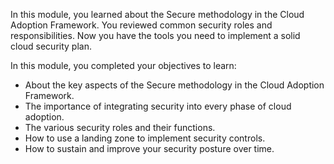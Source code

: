 In this module, you learned about the Secure methodology in the Cloud Adoption Framework. You reviewed common security roles and responsibilities. Now you have the tools you need to implement a solid cloud security plan.

In this module, you completed your objectives to learn:

- About the key aspects of the Secure methodology in the Cloud Adoption Framework.
- The importance of integrating security into every phase of cloud adoption.
- The various security roles and their functions.
- How to use a landing zone to implement security controls.
- How to sustain and improve your security posture over time.
